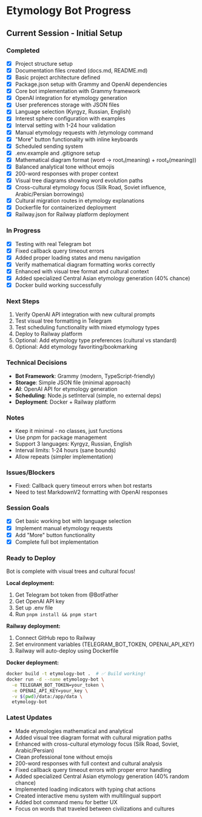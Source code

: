 # Etymology Bot Progress

## Current Session - Initial Setup

### Completed
- [x] Project structure setup
- [x] Documentation files created (docs.md, README.md)
- [x] Basic project architecture defined
- [x] Package.json setup with Grammy and OpenAI dependencies
- [x] Core bot implementation with Grammy framework
- [x] OpenAI integration for etymology generation
- [x] User preferences storage with JSON files
- [x] Language selection (Kyrgyz, Russian, English)
- [x] Interest sphere configuration with examples
- [x] Interval setting with 1-24 hour validation
- [x] Manual etymology requests with /etymology command
- [x] "More" button functionality with inline keyboards
- [x] Scheduled sending system
- [x] .env.example and .gitignore setup
- [x] Mathematical diagram format (word → root₁(meaning) + root₂(meaning))
- [x] Balanced analytical tone without emojis
- [x] 200-word responses with proper context
- [x] Visual tree diagrams showing word evolution paths
- [x] Cross-cultural etymology focus (Silk Road, Soviet influence, Arabic/Persian borrowings)
- [x] Cultural migration routes in etymology explanations
- [x] Dockerfile for containerized deployment
- [x] Railway.json for Railway platform deployment

### In Progress
- [x] Testing with real Telegram bot
- [x] Fixed callback query timeout errors
- [x] Added proper loading states and menu navigation
- [x] Verify mathematical diagram formatting works correctly
- [x] Enhanced with visual tree format and cultural context
- [x] Added specialized Central Asian etymology generation (40% chance)
- [x] Docker build working successfully

### Next Steps
1. Verify OpenAI API integration with new cultural prompts
2. Test visual tree formatting in Telegram
3. Test scheduling functionality with mixed etymology types
4. Deploy to Railway platform
5. Optional: Add etymology type preferences (cultural vs standard)
6. Optional: Add etymology favoriting/bookmarking

### Technical Decisions
- **Bot Framework**: Grammy (modern, TypeScript-friendly)
- **Storage**: Simple JSON file (minimal approach)
- **AI**: OpenAI API for etymology generation
- **Scheduling**: Node.js setInterval (simple, no external deps)
- **Deployment**: Docker + Railway platform

### Notes
- Keep it minimal - no classes, just functions
- Use pnpm for package management
- Support 3 languages: Kyrgyz, Russian, English
- Interval limits: 1-24 hours (sane bounds)
- Allow repeats (simpler implementation)

### Issues/Blockers
- Fixed: Callback query timeout errors when bot restarts
- Need to test MarkdownV2 formatting with OpenAI responses

### Session Goals
- [x] Get basic working bot with language selection
- [x] Implement manual etymology requests
- [x] Add "More" button functionality
- [x] Complete full bot implementation

### Ready to Deploy
Bot is complete with visual trees and cultural focus! 

**Local deployment:**
1. Get Telegram bot token from @BotFather
2. Get OpenAI API key
3. Set up .env file
4. Run `pnpm install && pnpm start`

**Railway deployment:**
1. Connect GitHub repo to Railway
2. Set environment variables (TELEGRAM_BOT_TOKEN, OPENAI_API_KEY)
3. Railway will auto-deploy using Dockerfile

**Docker deployment:**
```bash
docker build -t etymology-bot .  # ✅ Build working!
docker run -d --name etymology-bot \
  -e TELEGRAM_BOT_TOKEN=your_token \
  -e OPENAI_API_KEY=your_key \
  -v $(pwd)/data:/app/data \
  etymology-bot
```

### Latest Updates
- Made etymologies mathematical and analytical
- Added visual tree diagram format with cultural migration paths
- Enhanced with cross-cultural etymology focus (Silk Road, Soviet, Arabic/Persian)
- Clean professional tone without emojis
- 200-word responses with full context and cultural analysis
- Fixed callback query timeout errors with proper error handling
- Added specialized Central Asian etymology generation (40% random chance)
- Implemented loading indicators with typing chat actions
- Created interactive menu system with multilingual support
- Added bot command menu for better UX
- Focus on words that traveled between civilizations and cultures